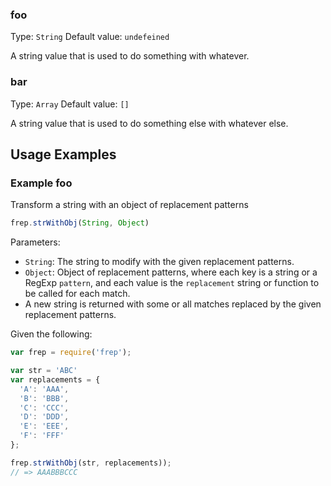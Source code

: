 ### foo
Type: `String`
Default value: `undefeined`

A string value that is used to do something with whatever.

### bar
Type: `Array`
Default value: `[]`

A string value that is used to do something else with whatever else.



## Usage Examples

### Example foo
Transform a string with an object of replacement patterns

```js
frep.strWithObj(String, Object)
```

Parameters:

* `String`: The string to modify with the given replacement patterns.
* `Object`: Object of replacement patterns, where each key is a string or a RegExp `pattern`, and each value is the `replacement` string or function to be called for each match.
* A new string is returned with some or all matches replaced by the given replacement patterns.


Given the following:

```js
var frep = require('frep');

var str = 'ABC'
var replacements = {
  'A': 'AAA',
  'B': 'BBB',
  'C': 'CCC',
  'D': 'DDD',
  'E': 'EEE',
  'F': 'FFF'
};

frep.strWithObj(str, replacements));
// => AAABBBCCC
```
